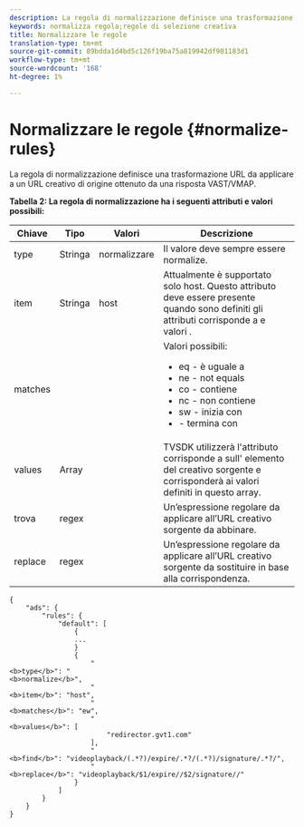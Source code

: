 ```yaml
---
description: La regola di normalizzazione definisce una trasformazione URL da applicare a un URL creativo di origine ottenuto da una risposta VAST/VMAP.
keywords: normalizza regola;regole di selezione creativa
title: Normalizzare le regole
translation-type: tm+mt
source-git-commit: 89bdda1d4bd5c126f19ba75a819942df901183d1
workflow-type: tm+mt
source-wordcount: '168'
ht-degree: 1%

---
```



# Normalizzare le regole {#normalize-rules}

La regola di normalizzazione definisce una trasformazione URL da applicare a un URL creativo di origine ottenuto da una risposta VAST/VMAP.

**Tabella 2: La regola di normalizzazione ha i seguenti attributi e valori possibili:**

<table id="table_ljp_tgx_hz">  
 <thead> 
  <tr> 
   <th class="entry"><b>Chiave</b></th> 
   <th class="entry"><b>Tipo</b></th> 
   <th class="entry"><b>Valori</b></th> 
   <th class="entry"><b>Descrizione</b></th> 
  </tr> 
 </thead>
 <tbody> 
  <tr> 
   <td><span class="codeph"> type</span></td> 
   <td><span class="codeph"> Stringa</span></td> 
   <td><span class="codeph"> normalizzare</span></td> 
   <td>Il valore deve sempre essere <span class="codeph"> normalize</span>.</td> 
  </tr> 
  <tr> 
   <td><span class="codeph"> item</span></td> 
   <td><span class="codeph"> Stringa</span></td> 
   <td><span class="codeph"> host</span></td> 
   <td>Attualmente è supportato solo <span class="codeph"> host</span>. Questo attributo deve essere presente quando sono definiti gli attributi <span class="codeph"> corrisponde a</span> e <span class="codeph"> valori</span> .</td> 
  </tr> 
  <tr> 
   <td><span class="codeph"> matches</span></td> 
   <td></td> 
   <td></td> 
   <td>Valori possibili:
    <ul id="ul_tnf_2hx_hz"> 
     <li><span class="codeph"> eq</span>  - è uguale a</li> 
     <li><span class="codeph"> ne</span>  - not equals</li> 
     <li><span class="codeph"> co</span>  - contiene</li> 
     <li><span class="codeph"> nc</span>  - non contiene</li> 
     <li><span class="codeph"> sw</span>  - inizia con</li> 
     <li><span class="codeph"> </span>  - termina con</li> 
    </ul></td> 
  </tr> 
  <tr> 
   <td><span class="codeph"> values</span></td> 
   <td><span class="codeph"> Array</span></td> 
   <td></td> 
   <td>TVSDK utilizzerà l'attributo <span class="codeph"> corrisponde a</span> sull' <span class="codeph"> elemento</span> del creativo sorgente e corrisponderà ai valori definiti in questo array.</td> 
  </tr> 
  <tr> 
   <td><span class="codeph"> trova</span></td> 
   <td><span class="codeph"> regex</span></td> 
   <td></td> 
   <td> Un’espressione regolare da applicare all’URL creativo sorgente da abbinare.</td> 
  </tr> 
  <tr> 
   <td><span class="codeph"> replace</span></td> 
   <td><span class="codeph"> regex</span></td> 
   <td></td> 
   <td> Un’espressione regolare da applicare all’URL creativo sorgente da sostituire in base alla corrispondenza.</td> 
  </tr> 
 </tbody> 
</table>

```
{
    "ads": {
        "rules": {
            "default": [
                {
                ...
                }
                {
                    "
<b>type</b>": "
<b>normalize</b>",
                    "
<b>item</b>": "host",
                    "
<b>matches</b>": "ew",
                    "
<b>values</b>": [
                        "redirector.gvt1.com"
                    ],
                    "
<b>find</b>": "videoplayback/(.*?)/expire/.*?/(.*?)/signature/.*?/",
                    "
<b>replace</b>": "videoplayback/$1/expire//$2/signature//"
                }                
            ]
        }
    }
}
```
